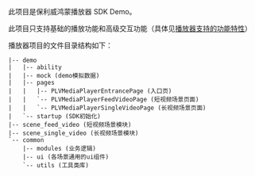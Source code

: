 此项目是保利威鸿蒙播放器 SDK Demo。

此项目只支持基础的播放功能和高级交互功能（具体见[播放器支持的功能特性](https://github.com/polyv/polyv-harmony-media-player-sdk-demo/blob/master/docs/public/支持的功能特性.md)）

播放器项目的文件目录结构如下：

```
|-- demo
|   |-- ability
|   |-- mock (demo模拟数据)
|   |-- pages
|   |   |-- PLVMediaPlayerEntrancePage (入口页)
|   |   `-- PLVMediaPlayerFeedVideoPage (短视频场景页面)
|   |   `-- PLVMediaPlayerSingleVideoPage (长视频场景页面)
|   `-- startup (SDK初始化)
|-- scene_feed_video (短视频场景模块)
|-- scene_single_video (长视频场景模块)
`-- common
    |-- modules (业务逻辑)
    |-- ui (各场景通用的ui组件)
    `-- utils (工具类库)
```